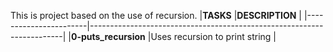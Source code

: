 This is project based on the use of recursion.
|**TASKS**		|**DESCRIPTION**							|
|-----------------------|-----------------------------------------------------------------------|
|**0-puts_recursion**	|Uses recursion to print string						|

